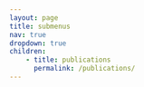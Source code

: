 ```yaml
---
layout: page
title: submenus
nav: true
dropdown: true
children: 
    - title: publications
      permalink: /publications/
---
```

